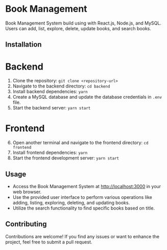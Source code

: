 # Book Management
Book Management System build using with React.js, Node.js, and MySQL. Users can add, list, explore, delete, update books, and search books.

## Installation

# Backend
1. Clone the repository: `git clone <repository-url>`
2. Navigate to the backend directory: `cd backend`
3. Install backend dependencies: `yarn`
4. Create a MySQL database and update the database credentials in `.env` file.
5. Start the backend server: `yarn start`

# Frontend
6. Open another terminal and navigate to the frontend directory: `cd frontend`
7. Install frontend dependencies: `yarn`
8. Start the frontend development server: `yarn start`

## Usage

- Access the Book Management System at [http://localhost:3000](http://localhost:3000) in your web browser.
- Use the provided user interface to perform various operations like adding, listing, exploring, deleting, and updating books.
- Utilize the search functionality to find specific books based on title.

## Contributing

Contributions are welcome! If you find any issues or want to enhance the project, feel free to submit a pull request.
